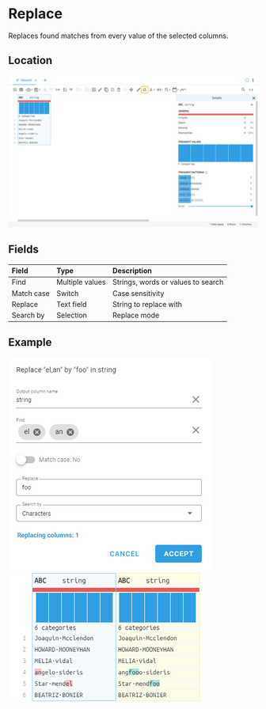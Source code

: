 # Replace
Replaces found matches from every value of the selected columns.
## Location
![Replace on the interface](../../docs/screenshots/location/replace.png)
## Fields
| Field | Type | Description |
| :--- | :--- | :--- |
| Find | Multiple values | Strings, words or values to search |
| Match case | Switch | Case sensitivity |
| Replace | Text field | String to replace with |
| Search by | Selection | Replace mode |
## Example
![Replace fields](../../docs/screenshots/form/replace.png)
![Replace example](../../docs/screenshots/table/replace.png)